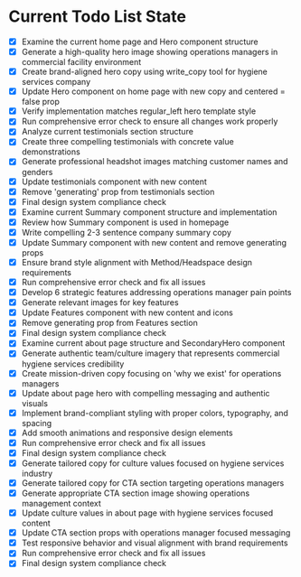 <!-- DO NOT EDIT - Managed by todo_list tool -->
<!-- Updated: 2025-09-25T22:09:48.650Z -->

# Current Todo List State

- [x] Examine the current home page and Hero component structure
- [x] Generate a high-quality hero image showing operations managers in commercial facility environment
- [x] Create brand-aligned hero copy using write_copy tool for hygiene services company
- [x] Update Hero component on home page with new copy and centered = false prop
- [x] Verify implementation matches regular_left hero template style
- [x] Run comprehensive error check to ensure all changes work properly
- [x] Analyze current testimonials section structure
- [x] Create three compelling testimonials with concrete value demonstrations
- [x] Generate professional headshot images matching customer names and genders
- [x] Update testimonials component with new content
- [x] Remove 'generating' prop from testimonials section
- [x] Final design system compliance check
- [x] Examine current Summary component structure and implementation
- [x] Review how Summary component is used in homepage
- [x] Write compelling 2-3 sentence company summary copy
- [x] Update Summary component with new content and remove generating props
- [x] Ensure brand style alignment with Method/Headspace design requirements
- [x] Run comprehensive error check and fix all issues
- [x] Develop 6 strategic features addressing operations manager pain points
- [x] Generate relevant images for key features
- [x] Update Features component with new content and icons
- [x] Remove generating prop from Features section
- [x] Final design system compliance check
- [x] Examine current about page structure and SecondaryHero component
- [x] Generate authentic team/culture imagery that represents commercial hygiene services credibility
- [x] Create mission-driven copy focusing on 'why we exist' for operations managers
- [x] Update about page hero with compelling messaging and authentic visuals
- [x] Implement brand-compliant styling with proper colors, typography, and spacing
- [x] Add smooth animations and responsive design elements
- [x] Run comprehensive error check and fix all issues
- [x] Final design system compliance check
- [x] Generate tailored copy for culture values focused on hygiene services industry
- [x] Generate tailored copy for CTA section targeting operations managers
- [x] Generate appropriate CTA section image showing operations management context
- [x] Update culture values in about page with hygiene services focused content
- [x] Update CTA section props with operations manager focused messaging
- [x] Test responsive behavior and visual alignment with brand requirements
- [x] Run comprehensive error check and fix all issues
- [x] Final design system compliance check

